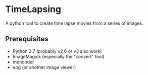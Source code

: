 TimeLapsing
============

A python tool to create time lapse movies from a series of images.

Prerequisites
-------------

* Python 2.7 (probably v2.6 or v3 also work)
* ImageMagick (especially the "convert" tool)
* mencoder
* eog (or another image viewer)
